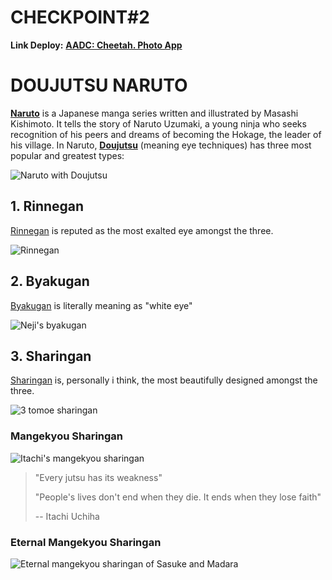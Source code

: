 # CHECKPOINT#2

**Link Deploy:** **[AADC: Cheetah. Photo App](https://profound-dusk-49219e.netlify.app/)**

# DOUJUTSU NARUTO

**[Naruto](https://en.wikipedia.org/wiki/Naruto)** is a Japanese manga series written and illustrated by Masashi Kishimoto. It tells the story of Naruto Uzumaki, a young ninja who seeks recognition of his peers and dreams of becoming the Hokage, the leader of his village. In Naruto, **[Doujutsu](https://naruto.fandom.com/wiki/D%C5%8Djutsu)** (meaning eye techniques) has three most popular and greatest types:

![Naruto with Doujutsu](https://qph.cf2.quoracdn.net/main-qimg-408adfeff0181939f9da5f12380d7a49-lq)

## 1. Rinnegan

[Rinnegan](https://naruto.fandom.com/wiki/Rinnegan) is reputed as the most exalted eye amongst the three.

![Rinnegan](https://media.discordapp.net/attachments/1065991474912698430/1161868264004141076/Untitled20_20231012102737.png?ex=6539dd24&is=65276824&hm=272fb3e77f40d99a3ab89c40153c4e7b99b496c2f8fa2c9cac754aa4ce8f7729&=&width=720&height=423)

## 2. Byakugan

[Byakugan](https://naruto.fandom.com/wiki/Byakugan) is literally meaning as "white eye"

![Neji's byakugan](https://static.wikia.nocookie.net/naruto/images/1/18/Byakugan.png/revision/latest?cb=20150314104523)

## 3. Sharingan

[Sharingan](https://naruto.fandom.com/wiki/Sharingan) is, personally i think, the most beautifully designed amongst the three.

![3 tomoe sharingan](https://media-assets-ggwp.s3.ap-southeast-1.amazonaws.com/2020/08/kekuatan-sharingan-640x360.jpg)

### Mangekyou Sharingan

![Itachi's mangekyou sharingan](https://www.dexerto.com/cdn-cgi/image/width=3840,quality=75,format=auto/https://editors.dexerto.com/wp-content/uploads/2023/05/26/naruto-itachi-uchiha-mangekyou-sharingan.jpeg)

> "Every jutsu has its weakness"
>
> "People's lives don't end when they die. It ends when they lose faith"
>
> -- Itachi Uchiha

### Eternal Mangekyou Sharingan

![Eternal mangekyou sharingan of Sasuke and Madara](https://qph.cf2.quoracdn.net/main-qimg-acc96d28c1b315620402e3bd358eb154)

